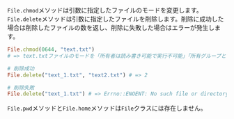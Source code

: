 `File.chmod`メソッドは引数に指定したファイルのモードを変更します。  
`File.delete`メソッドは引数に指定したファイルを削除します。削除に成功した場合は削除したファイルの数を返し、削除に失敗した場合はエラーが発生します。

```ruby
File.chmod(0644, "text.txt")
# => text.txtファイルのモードを「所有者は読み書き可能で実行不可能」「所有グループとその他は読み込みのみ可能で書き込みと実行は不可能」に変更
```

```ruby
# 削除成功
File.delete("text_1.txt", "text2.txt") # => 2

# 削除失敗
File.delete("text_1.txt") # => Errno::ENOENT: No such file or directory @ unlink_internal - text_1.txt
```

`File.pwd`メソッドと`File.home`メソッドは`File`クラスには存在しません。